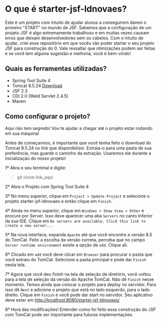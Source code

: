 # O que é starter-jsf-ldnovaes?

Este é um projeto com intuito de ajudar alunos a conseguirem darem o primeiro "START" no mundo de JSF. Sabemos que a configuração de um projeto JSF é algo extremamente trabalhoso e em muitas vezes causam erros que deixam desenvolvedores sem os cabelos. Com o intuito de ajudar, criei esse repositório em que vocês vão poder startar o seu projeto JSF para construção do 0. Vale ressaltar que otimizações podem ser feitas e se você tem alguma sugestão e melhoria, você é bem-vindo!

## Quais as ferramentas utilizadas?
 * Spring Tool Suite 4
 * Tomcat 8.5.24 [Download](https://tomcat.apache.org/download-80.cgi)
 * JSF 2.3
 * CDI 2.0 (Weld Servlet 2.4.5)
 * Maven
  
## Como configurar o projeto?
Aqui não tem segredo! Vou te ajudar a chegar até o projeto estar rodando em sua máquina!

Antes de começarmos, é importante que você tenha feito o download do Tomcat 8.5.24 no link que disponibilizei. Extraia-o para uma pasta de sua preferência, mas guarde o caminho da extração. Usaremos ele durante a inicialização do nosso projeto!

1º Abra o seu terminal e digite:

> git clone link_aqui

 2º Abra o Projeto com Spring Tool Suite 4
 
 3º No menu superior, clique em `Project > Update Project` e selecione o projeto starter-jsf-ldnovaes e então clique em `Finish`.
 
 4º Ainda no menu superior, clique em `Windows > Show View > Other` e procure por Server. Isso deve aparecer uma aba `Servers` no canto Inferior da sua IDE. Clique em `No servers are available. Click this link to create a new server...`
 
 5º Na nova interface, expanda `Apache` até que você encontre a versão 8.5 do TomCat. Feito a escolha da versão correta, perceba que no campo `Server runtime environment` existe a opção de `add`. Clique ali.
 
 6º Clicado em `add` você deve clicar em `Browser` para procurar o pasta que você extraiu do TomCat. Selecione a pasta principal e pode dar `Finish` nesta tela. 
 
 7º Agora que você deu finish na tela de seleção de diretório, você voltou para a tela de seleção da versão do Apache TomCat. Não dê `Finish` nesse momento. Temos ainda que colocar o projeto para deploy no servidor. Para isso dê `Next` e adicione o projeto que está no lado esquerdo, para o lado direito. Clique em `Finish` e você pode dar start no servidor. Seu aplicativo deve estar em [http://localhost:8080/starter-jsf-ldnovaes/](http://localhost:8080/starter-jsf-ldnovaes/)
 
8º Hora das modificações! Entender como foi feito essa construção do JSF com TomCat pode ser importante para futuras implementações. 

## 
 
